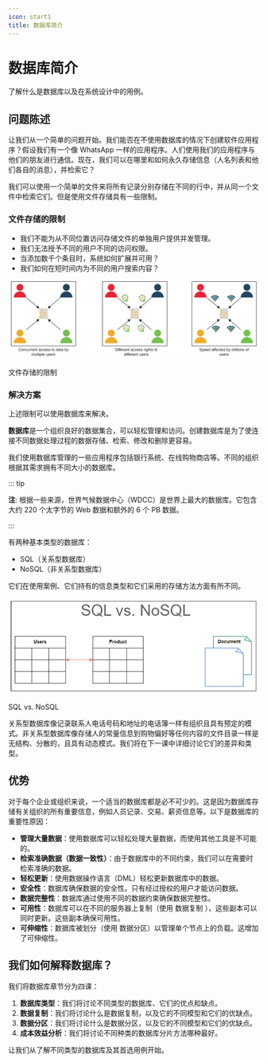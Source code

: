 ```yaml
---
icon: start1
title: 数据库简介
---
```


# 数据库简介

了解什么是数据库以及在系统设计中的用例。

## 问题陈述

让我们从一个简单的问题开始。我们能否在不使用数据库的情况下创建软件应用程序？假设我们有一个像 WhatsApp 一样的应用程序。人们使用我们的应用程序与他们的朋友进行通信。现在，我们可以在哪里和如何永久存储信息（人名列表和他们各自的消息），并检索它？

我们可以使用一个简单的文件来将所有记录分别存储在不同的行中，并从同一个文件中检索它们。但是使用文件存储具有一些限制。

### 文件存储的限制

- 我们不能为从不同位置访问存储文件的单独用户提供并发管理。
- 我们无法授予不同的用户不同的访问权限。
- 当添加数千个条目时，系统如何扩展并可用？
- 我们如何在短时间内为不同的用户搜索内容？

![QQ截图20230406212950](/img/09-Databases/QQ%E6%88%AA%E5%9B%BE20230406212950.png)

文件存储的限制

### 解决方案

上述限制可以使用数据库来解决。

**数据库**是一个组织良好的数据集合，可以轻松管理和访问。创建数据库是为了使连接不同数据处理过程的数据存储、检索、修改和删除更容易。

我们使用数据库管理的一些应用程序包括银行系统、在线购物商店等。不同的组织根据其需求拥有不同大小的数据库。

::: tip

**注**: 根据一些来源，世界气候数据中心（WDCC）是世界上最大的数据库。它包含大约 220 个太字节的 Web 数据和额外的 6 个 PB 数据。

:::

有两种基本类型的数据库：

- SQL（关系型数据库）
- NoSQL（非关系型数据库）

它们在使用案例、它们持有的信息类型和它们采用的存储方法方面有所不同。

![QQ截图20230406213009](/img/09-Databases/QQ%E6%88%AA%E5%9B%BE20230406213009.png)

SQL vs. NoSQL

关系型数据库像记录联系人电话号码和地址的电话簿一样有组织且具有预定的模式。非关系型数据库像存储人的常量信息到购物偏好等任何内容的文件目录一样是无结构、分散的，且具有动态模式。我们将在下一课中详细讨论它们的差异和类型。

## 优势

对于每个企业或组织来说，一个适当的数据库都是必不可少的。这是因为数据库存储有关组织的所有重要信息，例如人员记录、交易、薪资信息等。以下是数据库的重要性原因：

- **管理大量数据**：使用数据库可以轻松处理大量数据，而使用其他工具是不可能的。
- **检索准确数据（数据一致性）**：由于数据库中的不同约束，我们可以在需要时检索准确的数据。
- **轻松更新**：使用数据操作语言（DML）轻松更新数据库中的数据。
- **安全性**：数据库确保数据的安全性。只有经过授权的用户才能访问数据。
- **数据完整性**：数据库通过使用不同的数据约束确保数据完整性。
- **可用性**：数据库可以在不同的服务器上复制（使用 数据复制 ），这些副本可以同时更新。这些副本确保可用性。
- **可伸缩性**：数据库被划分（使用 数据分区）以管理单个节点上的负载。这增加了可伸缩性。

## 我们如何解释数据库？

我们将数据库章节分为四课：

1. **数据库类型**：我们将讨论不同类型的数据库、它们的优点和缺点。
2. **数据复制**：我们将讨论什么是数据复制，以及它的不同模型和它们的优缺点。
3. **数据分区**：我们将讨论什么是数据分区，以及它的不同模型和它们的优缺点。
4. **成本效益分析**：我们将讨论不同种类的数据库分片方法哪种最好。

让我们从了解不同类型的数据库及其首选用例开始。